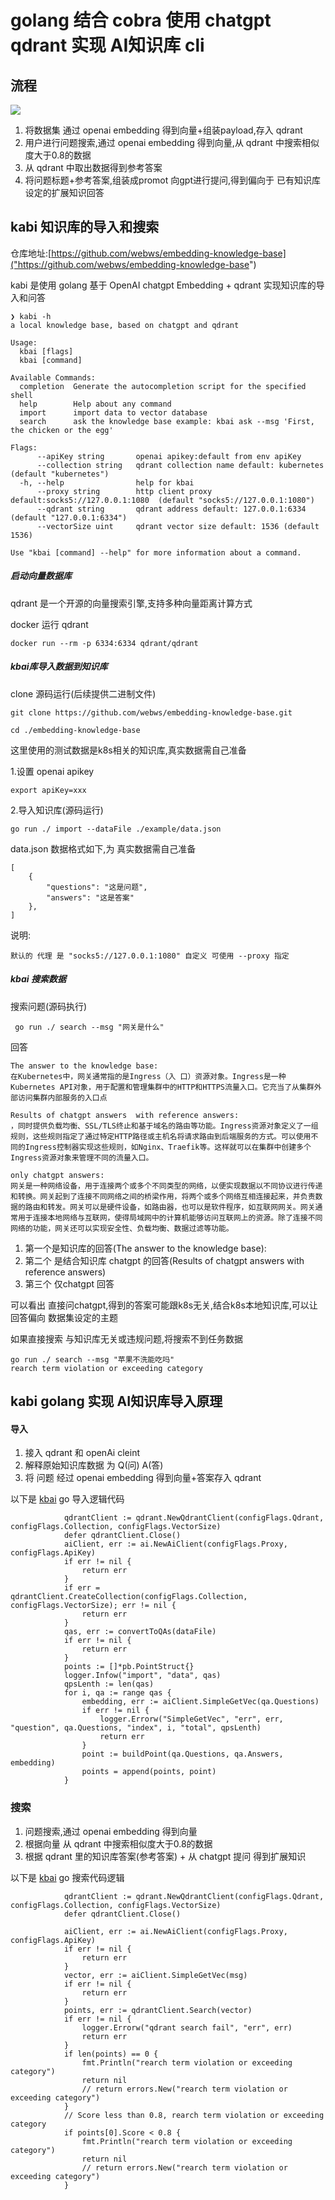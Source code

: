 #  golang 结合 cobra 使用 chatgpt  qdrant 实现 AI知识库 cli 
## 流程
![](https://qiniu.taoluyuan.com/2023/blog20230527115805.png?imageMogr2/auto-orient/thumbnail/!70p/blur/9x0/quality/75)
1. 将数据集 通过 openai embedding 得到向量+组装payload,存入 qdrant
2. 用户进行问题搜索,通过 openai embedding 得到向量,从 qdrant 中搜索相似度大于0.8的数据
3. 从 qdrant 中取出数据得到参考答案
4. 将问题标题+参考答案,组装成promot 向gpt进行提问,得到偏向于 已有知识库设定的扩展知识回答
## kabi 知识库的导入和搜索 
仓库地址:[https://github.com/webws/embedding-knowledge-base]("https://github.com/webws/embedding-knowledge-base")

kabi 是使用 golang 基于 OpenAI chatgpt Embedding + qdrant 实现知识库的导入和问答
```
❯ kabi -h
a local knowledge base, based on chatgpt and qdrant

Usage:
  kbai [flags]
  kbai [command]

Available Commands:
  completion  Generate the autocompletion script for the specified shell
  help        Help about any command
  import      import data to vector database
  search      ask the knowledge base example: kbai ask --msg 'First, the chicken or the egg'

Flags:
      --apiKey string       openai apikey:default from env apiKey
      --collection string   qdrant collection name default: kubernetes (default "kubernetes")
  -h, --help                help for kbai
      --proxy string        http client proxy default:socks5://127.0.0.1:1080  (default "socks5://127.0.0.1:1080")
      --qdrant string       qdrant address default: 127.0.0.1:6334 (default "127.0.0.1:6334")
      --vectorSize uint     qdrant vector size default: 1536 (default 1536)

Use "kbai [command] --help" for more information about a command.
```
#####  启动向量数据库
qdrant 是一个开源的向量搜索引擎,支持多种向量距离计算方式 

docker 运行 qdrant
```
docker run --rm -p 6334:6334 qdrant/qdrant
```
##### kbai库导入数据到知识库
clone 源码运行(后续提供二进制文件)
```
git clone https://github.com/webws/embedding-knowledge-base.git

cd ./embedding-knowledge-base
```

这里使用的测试数据是k8s相关的知识库,真实数据需自己准备

1.设置 openai apikey
```
export apiKey=xxx
```

2.导入知识库(源码运行)
```
go run ./ import --dataFile ./example/data.json
```
data.json 数据格式如下,为 真实数据需自己准备

```
[
    {
        "questions": "这是问题",
        "answers": "这是答案"
    },
]
```
说明:
```text
默认的 代理 是 "socks5://127.0.0.1:1080" 自定义 可使用 --proxy 指定
```
##### kbai 搜索数据
搜索问题(源码执行)
```
 go run ./ search --msg "网关是什么"
```
回答
```text
The answer to the knowledge base:
在Kubernetes中，网关通常指的是Ingress（入 口）资源对象。Ingress是一种Kubernetes API对象，用于配置和管理集群中的HTTP和HTTPS流量入口。它充当了从集群外部访问集群内部服务的入口点

Results of chatgpt answers  with reference answers:
，同时提供负载均衡、SSL/TLS终止和基于域名的路由等功能。Ingress资源对象定义了一组规则，这些规则指定了通过特定HTTP路径或主机名将请求路由到后端服务的方式。可以使用不同的Ingress控制器实现这些规则，如Nginx、Traefik等。这样就可以在集群中创建多个Ingress资源对象来管理不同的流量入口。

only chatgpt answers:
网关是一种网络设备，用于连接两个或多个不同类型的网络，以便实现数据以不同协议进行传递和转换。网关起到了连接不同网络之间的桥梁作用，将两个或多个网络互相连接起来，并负责数据的路由和转发。网关可以是硬件设备，如路由器，也可以是软件程序，如互联网网关。网关通常用于连接本地网络与互联网，使得局域网中的计算机能够访问互联网上的资源。除了连接不同网络的功能，网关还可以实现安全性、负载均衡、数据过滤等功能。
```
1. 第一个是知识库的回答(The answer to the knowledge base):
2. 第二个 是结合知识库 chatgpt 的回答(Results of chatgpt answers  with reference answers)
3. 第三个 仅chatgpt 回答

可以看出 直接问chatgpt,得到的答案可能跟k8s无关,结合k8s本地知识库,可以让回答偏向 数据集设定的主题

如果直接搜索 与知识库无关或违规问题,将搜索不到任务数据

```
go run ./ search --msg "苹果不洗能吃吗"
rearch term violation or exceeding category
```

   
## kabi golang 实现 AI知识库导入原理
#### 导入
1. 接入 qdrant 和 openAi cleint
2. 解释原始知识库数据 为 Q(问) A(答)
3. 将 问题 经过 openai embedding 得到向量+答案存入 qdrant
   
以下是 [kbai]("https://github.com/webws/embedding-knowledge-base") go 导入逻辑代码
```golang
            qdrantClient := qdrant.NewQdrantClient(configFlags.Qdrant, configFlags.Collection, configFlags.VectorSize)
			defer qdrantClient.Close()
			aiClient, err := ai.NewAiClient(configFlags.Proxy, configFlags.ApiKey)
			if err != nil {
				return err
			}
			if err = qdrantClient.CreateCollection(configFlags.Collection, configFlags.VectorSize); err != nil {
				return err
			}
			qas, err := convertToQAs(dataFile)
			if err != nil {
				return err
			}
			points := []*pb.PointStruct{}
			logger.Infow("import", "data", qas)
			qpsLenth := len(qas)
			for i, qa := range qas {
				embedding, err := aiClient.SimpleGetVec(qa.Questions)
				if err != nil {
					logger.Errorw("SimpleGetVec", "err", err, "question", qa.Questions, "index", i, "total", qpsLenth)
					return err
				}
				point := buildPoint(qa.Questions, qa.Answers, embedding)
				points = append(points, point)
			}
```
### 搜索

1. 问题搜索,通过 openai embedding 得到向量
2. 根据向量 从 qdrant 中搜索相似度大于0.8的数据
3. 根据 qdrant 里的知识库答案(参考答案) +  从 chatgpt 提问 得到扩展知识

以下是 [kbai]("https://github.com/webws/embedding-knowledge-base") go 搜索代码逻辑
```
            qdrantClient := qdrant.NewQdrantClient(configFlags.Qdrant, configFlags.Collection, configFlags.VectorSize)
			defer qdrantClient.Close()

			aiClient, err := ai.NewAiClient(configFlags.Proxy, configFlags.ApiKey)
			if err != nil {
				return err
			}
			vector, err := aiClient.SimpleGetVec(msg)
			if err != nil {
				return err
			}
			points, err := qdrantClient.Search(vector)
			if err != nil {
				logger.Errorw("qdrant search fail", "err", err)
				return err
			}
			if len(points) == 0 {
				fmt.Println("rearch term violation or exceeding category")
				return nil
				// return errors.New("rearch term violation or exceeding category")
			}
			// Score less than 0.8, rearch term violation or exceeding category
			if points[0].Score < 0.8 {
				fmt.Println("rearch term violation or exceeding category")
				return nil
				// return errors.New("rearch term violation or exceeding category")
			}

```
